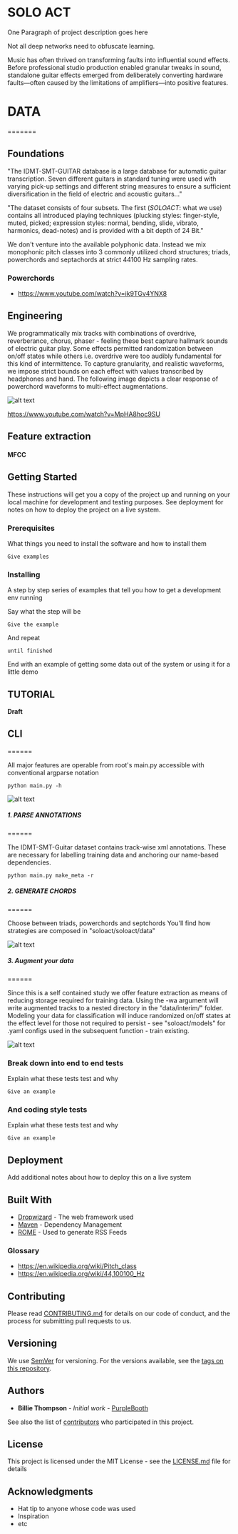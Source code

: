 # SOLO ACT

One Paragraph of project description goes here




Not all deep networks need to obfuscate learning.


Music has often thrived on transforming faults into influential sound effects. Before professional studio production enabled granular tweaks in sound, standalone guitar effects emerged from deliberately converting hardware faults—often caused by the limitations of amplifiers—into positive features.

# DATA
=======

## Foundations

"The IDMT-SMT-GUITAR database is a large database for automatic guitar transcription. Seven different guitars in standard tuning were used with varying pick-up settings and different string measures to ensure a sufficient diversification in the field of electric and acoustic guitars..."

"The dataset consists of four subsets. The first (*SOLOACT*: what we use) contains all introduced playing techniques (plucking styles: finger-style, muted, picked; expression styles: normal, bending, slide, vibrato, harmonics, dead-notes) and is provided with a bit depth of 24 Bit."

We don't venture into the available polyphonic data. Instead we mix monophonic pitch classes into 3 commonly utilized chord structures; triads, powerchords and septachords at strict 44100 Hz sampling rates.

### Powerchords

- https://www.youtube.com/watch?v=ik9TGv4YNX8

## Engineering

We programmatically mix tracks with combinations of overdrive, reverberance, chorus, phaser - feeling these best capture hallmark sounds of electric guitar play. Some effects permitted randomization between on/off states while others i.e. overdrive were too audibly fundamental for this kind of intermittence. To capture granularity, and realistic waveforms, we impose strict bounds on each effect with values transcribed by headphones and hand. The following image depicts a clear response of powerchord waveforms to multi-effect augmentations.

![alt text](assets/multi_class_effect.png)

https://www.youtube.com/watch?v=MpHA8hoc9SU

## Feature extraction

#### MFCC







## Getting Started

These instructions will get you a copy of the project up and running on your local machine for development and testing purposes. See deployment for notes on how to deploy the project on a live system.

### Prerequisites

What things you need to install the software and how to install them

```
Give examples
```

### Installing

A step by step series of examples that tell you how to get a development env running

Say what the step will be

```
Give the example
```

And repeat

```
until finished
```

End with an example of getting some data out of the system or using it for a little demo

## TUTORIAL

**Draft**

## CLI
======

All major features are operable from root's main.py accessible with conventional argparse notation

```
python main.py -h
```

![alt text](assets/cli_intro_1.png)

##### 1. PARSE ANNOTATIONS
======

The IDMT-SMT-Guitar dataset contains track-wise xml annotations.
These are necessary for labelling training data and anchoring our name-based dependencies.

```
python main.py make_meta -r
```

##### 2. GENERATE CHORDS
======

Choose between triads, powerchords and septchords
You'll find how strategies are composed in "soloact/soloact/data"

![alt text](assets/write_chords.png)

##### 3. Augment your data
======

Since this is a self contained study we offer feature extraction as means of reducing storage required for training data.
Using the -wa argument will write augmented tracks to a nested directory in the "data/interim/" folder. 
Modeling your data for classification will induce randomized on/off states at the effect level for those not required to persist - see "soloact/models" for .yaml configs used in the subsequent function  - train existing.



![alt text](assets/augment_data.png)


### Break down into end to end tests

Explain what these tests test and why

```
Give an example
```

### And coding style tests

Explain what these tests test and why

```
Give an example
```

## Deployment

Add additional notes about how to deploy this on a live system

## Built With

* [Dropwizard](http://www.dropwizard.io/1.0.2/docs/) - The web framework used
* [Maven](https://maven.apache.org/) - Dependency Management
* [ROME](https://rometools.github.io/rome/) - Used to generate RSS Feeds

### Glossary

- https://en.wikipedia.org/wiki/Pitch_class
- https://en.wikipedia.org/wiki/44,100100_Hz

## Contributing

Please read [CONTRIBUTING.md](https://gist.github.com/PurpleBooth/b24679402957c63ec426) for details on our code of conduct, and the process for submitting pull requests to us.

## Versioning

We use [SemVer](http://semver.org/) for versioning. For the versions available, see the [tags on this repository](https://github.com/your/project/tags).

## Authors

* **Billie Thompson** - *Initial work* - [PurpleBooth](https://github.com/PurpleBooth)

See also the list of [contributors](https://github.com/your/project/contributors) who participated in this project.

## License

This project is licensed under the MIT License - see the [LICENSE.md](LICENSE.md) file for details

## Acknowledgments

* Hat tip to anyone whose code was used
* Inspiration
* etc
